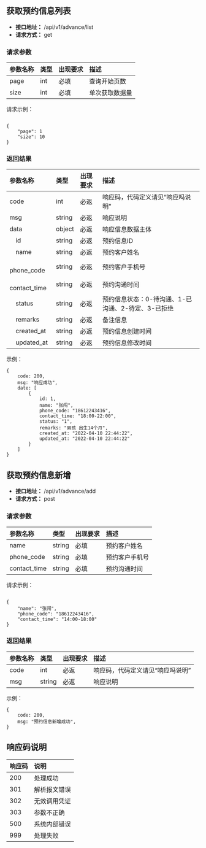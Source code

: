 ## 获取预约信息列表
- **接口地址：** /api/v1/advance/list
- **请求方式：** get

### 请求参数

|参数名称|类型|出现要求|描述|
|:----|:---|:---|:---|
|page|int|必填|查询开始页数|
|size|int|必填|单次获取数据量|

请求示例：

```

{
    "page": 1
    "size": 10
}

```

### 返回结果

|参数名称|类型|出现要求|描述|
|:----|:---|:------|:---|
|code|int|必返|响应码，代码定义请见“响应吗说明”|
|msg|string|必返|响应说明|
|data|object|必返|响应信息数据主体|
|&emsp;id|string|必返|预约信息ID|
|&emsp;name|string|必返|预约客户姓名|
|&emsp;phone_code|string|必返|预约客户手机号|
|&emsp;contact_time|string|必返|预约沟通时间|
|&emsp;status|string|必返|预约信息状态：0-待沟通、1-已沟通、2-待定、3-已拒绝|
|&emsp;remarks|string|必返|备注信息|
|&emsp;created_at|string|必返|预约信息创建时间|
|&emsp;updated_at|string|必返|预约信息修改时间|

示例：

```
{
    code: 200,
    msg: "响应成功",
    date: [
        {
            id: 1,
            name: "张闯",
            phone_code: "18612243416",
            contact_time: "18:00-22:00",
            status: "1",
            remarks: "男孩 出生14个月",
            created_at: "2022-04-10 22:44:22",
            updated_at: "2022-04-10 22:44:22"
        }
    ]
}
```

## 获取预约信息新增
- **接口地址：** /api/v1/advance/add
- **请求方式：** post

### 请求参数

|参数名称|类型|出现要求|描述|
|:----|:---|:---|:---|
|name|string|必填|预约客户姓名|
|phone_code|string|必填|预约客户手机号|
|contact_time|string|必填|预约沟通时间|

请求示例：

```

{
    "name": "张闯",
    "phone_code": "18612243416",
    "contact_time": "14:00-18:00"
}

```

### 返回结果

|参数名称|类型|出现要求|描述|
|:----|:---|:------|:---|
|code|int|必返|响应码，代码定义请见“响应吗说明”|
|msg|string|必返|响应说明|

示例：

```
{
    code: 200,
    msg: "预约信息新增成功",
}
```

## 响应码说明

|响应码|说明|
|:----|:---|
|200|处理成功|
|301|解析报文错误|
|302|无效调用凭证|
|303|参数不正确|
|500|系统内部错误|
|999|处理失败|
